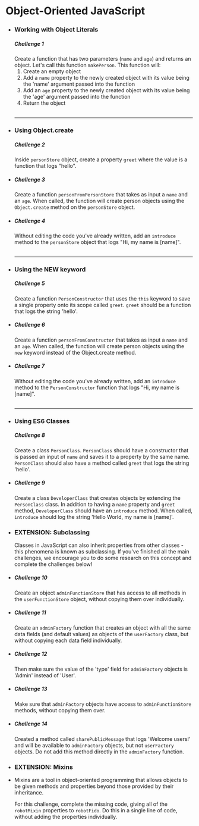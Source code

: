 
<h1>Object-Oriented JavaScript</h1>
<ul>
<li> 
 <h3>Working with Object Literals</h3>
	<h5>Challenge 1</h5>
  Create a function that has two parameters (<code>name</code> and <code>age</code>) and returns an object. Let's call this function <code>makePerson</code>. This function will:

  <ol>
    <li>Create an empty object</li>
    <li>Add a <code>name</code> property to the newly created object with its value being the 'name' argument passed into the function</li>
    <li>Add an <code>age</code> property to the newly created object with its value being the 'age' argument passed into the function</li>
    <li>Return the object</li>
  </ol>
</li>
<br>
<hr>

<li>
  <h3>Using Object.create</h3>
	<h5>Challenge 2</h5>
  Inside <code>personStore</code> object, create a property <code>greet</code> where the value is a function that logs "hello".
</li>

<li>
  <h5>Challenge 3</h5>
  Create a function <code>personFromPersonStore</code> that takes as input a <code>name</code> and an <code>age</code>. When called, the function will create person objects using the <code>Object.create</code> method on the <code>personStore</code> object.
</li>

<li>
  <h5>Challenge 4</h5>
  Without editing the code you've already written, add an <code>introduce</code> method to the <code>personStore</code> object that logs "Hi, my name is [name]".
</li>
<br>
<hr>

<li>
  <h3>Using the NEW keyword</h3>
	<h5>Challenge 5</h5>
  Create a function <code>PersonConstructor</code> that uses the <code>this</code> keyword to save a single property onto its scope called <code>greet</code>. <code>greet</code> should be a function that logs the string 'hello'.
</li>

<li>
	<h5>Challenge 6</h5>
  Create a function <code>personFromConstructor</code> that takes as input a <code>name</code> and an <code>age</code>. When called, the function will create person objects using the <code>new</code> keyword instead of the Object.create method.
</li>

<li>
	<h5>Challenge 7</h5>
  Without editing the code you've already written, add an <code>introduce</code> method to the <code>PersonConstructor</code> function that logs "Hi, my name is [name]".
</li>
<br>
<hr>

<li>
  <h3>Using ES6 Classes</h3>
	<h5>Challenge 8</h5>
  Create a class <code>PersonClass</code>. <code>PersonClass</code> should have a constructor that is passed an input of <code>name</code> and saves it to a property by the same name. <code>PersonClass</code> should also have a method called <code>greet</code> that logs the string 'hello'.
</li>

<li>
	<h5>Challenge 9</h5>
  Create a class <code>DeveloperClass</code> that creates objects by extending the <code>PersonClass</code> class. In addition to having a <code>name</code> property and <code>greet</code> method, <code>DeveloperClass</code> should have an <code>introduce</code> method. When called, <code>introduce</code> should log the string 'Hello World, my name is [name]'.
</li>



<li>
  <h3>EXTENSION: Subclassing</h3>
  Classes in JavaScript can also inherit properties from other classes - this phenomena is known as subclassing. If you've finished all the main challenges, we encourage you to do some research on this concept and complete the challenges below!
</li>

<li>
  <h5>Challenge 10</h5>
  Create an object <code>adminFunctionStore</code> that has access to all methods in the <code>userFunctionStore</code> object, without copying them over individually.
</li>

<li>
  <h5>Challenge 11</h5>
  Create an <code>adminFactory</code> function that creates an object with all the same data fields (and default values) as objects of the <code>userFactory</code> class, but without copying each data field individually.
</li>

<li>
  <h5>Challenge 12</h5>
  Then make sure the value of the 'type' field for <code>adminFactory</code> objects is 'Admin' instead of 'User'.
</li>

<li>
  <h5>Challenge 13</h5>
  Make sure that <code>adminFactory</code> objects have access to <code>adminFunctionStore</code> methods, without copying them over.
</li>

<li>
  <h5>Challenge 14</h5>
  Created a method called <code>sharePublicMessage</code> that logs 'Welcome users!' and will be available to <code>adminFactory</code> objects, but not <code>userFactory</code> objects. Do not add this method directly in the <code>adminFactory</code> function.
</li>


<li>
  <h3>EXTENSION: Mixins</h3>
</li>

<li>
  Mixins are a tool in object-oriented programming that allows objects to be given methods and properties beyond those provided by their inheritance. 

For this challenge, complete the missing code, giving all of the <code>robotMixin</code> properties to <code>robotFido</code>. Do this in a single line of code, without adding the properties individually.
</li>
</ul>

    